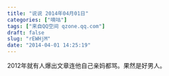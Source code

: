```yaml
---
title: "说说 2014年04月01日"
categories: ["嘀咕"]
tags: ["来自QQ空间 qzone.qq.com"]
draft: false
slug: "rEWHjM"
date: "2014-04-01 14:25:19"
---
```


2012年就有人爆出文章连他自己亲妈都骂。果然是好男人。
